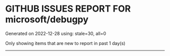 
# GITHUB ISSUES REPORT FOR microsoft/debugpy


Generated on 2022-12-28 using: stale=30, all=0


Only showing items that are new to report in past 1 day(s)


---

